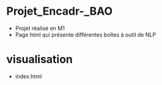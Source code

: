 # Projet_Encadr-_BAO
- Projet réalisé en M1 
- Page html qui présente différentes boîtes à outil de NLP
# visualisation
- index.html
